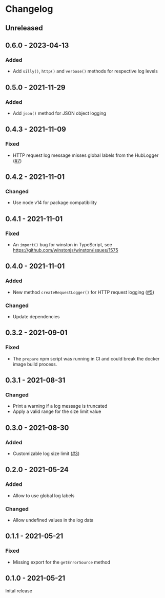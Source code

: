 # Changelog

## Unreleased

## 0.6.0 - 2023-04-13

### Added
* Add `silly()`, `http()` and `verbose()` methods for respective log levels

## 0.5.0 - 2021-11-29

### Added
* Add `json()` method for JSON object logging

## 0.4.3 - 2021-11-09

### Fixed
* HTTP request log message misses global labels from the HubLogger ([#7](https://devtopia.esri.com/dc/hub-logger/pull/7))

## 0.4.2 - 2021-11-01

### Changed
* Use node v14 for package compatibility

## 0.4.1 - 2021-11-01

### Fixed
* An `import()` bug for winston in TypeScript, see https://github.com/winstonjs/winston/issues/1575

## 0.4.0 - 2021-11-01

### Added
* New method `createRequestLogger()`  for HTTP request logging ([#5](https://devtopia.esri.com/dc/hub-logger/pull/5))

### Changed
* Update dependencies

## 0.3.2 - 2021-09-01

### Fixed
* The `prepare` npm script was running in CI and could break the docker image build process.

## 0.3.1 - 2021-08-31

### Changed
* Print a warning if a log message is truncated
* Apply a valid range for the size limit value

## 0.3.0 - 2021-08-30

### Added
* Customizable log size limit ([#3](https://devtopia.esri.com/dc/hub-logger/pull/3))

## 0.2.0 - 2021-05-24

### Added
* Allow to use global log labels

### Changed
* Allow undefined values in the log data

## 0.1.1 - 2021-05-21

### Fixed
* Missing export for the `getErrorSource` method

## 0.1.0 - 2021-05-21

Inital release